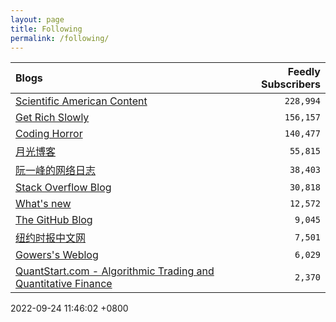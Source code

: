 ```yaml
---
layout: page
title: Following
permalink: /following/
---
```

| Blogs | Feedly Subscribers |
|:--- | ---:|
| [Scientific American Content](http://www.scientificamerican.com) | <code>228,994</code> |
| [Get Rich Slowly](https://www.getrichslowly.org) | <code>156,157</code> |
| [Coding Horror](https://blog.codinghorror.com/) | <code>140,477</code> |
| [月光博客](https://www.williamlong.info/) | <code>55,815</code> |
| [阮一峰的网络日志](http://www.ruanyifeng.com/blog/) | <code>38,403</code> |
| [Stack Overflow Blog](https://stackoverflow.blog) | <code>30,818</code> |
| [What's new](https://terrytao.wordpress.com) | <code>12,572</code> |
| [The GitHub Blog](https://github.blog/) | <code>9,045</code> |
| [纽约时报中文网](https://cn.nytimes.com) | <code>7,501</code> |
| [Gowers's Weblog](https://gowers.wordpress.com) | <code>6,029</code> |
| [QuantStart.com - Algorithmic Trading and Quantitative Finance](https://quantstart.com/) | <code>2,370</code> |

2022-09-24 11:46:02 +0800
